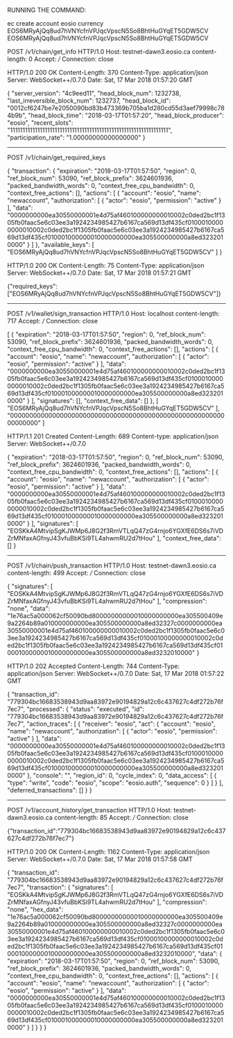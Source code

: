 RUNNING THE COMMAND:

ec create account eosio currency EOS6MRyAjQq8ud7hVNYcfnVPJqcVpscN5So8BhtHuGYqET5GDW5CV EOS6MRyAjQq8ud7hVNYcfnVPJqcVpscN5So8BhtHuGYqET5GDW5CV




POST /v1/chain/get_info HTTP/1.0
Host: testnet-dawn3.eosio.ca
content-length: 0
Accept: */*
Connection: close

HTTP/1.0 200 OK
Content-Length: 370
Content-Type: application/json
Server: WebSocket++/0.7.0
Date: Sat, 17 Mar 2018 01:57:20 GMT

{
  "server_version": "4c9eed11",
  "head_block_num": 1232738,
  "last_irreversible_block_num": 1232737,
  "head_block_id": "0012cf6247be7e2050090bd83b473369b705ba1d280cd55d3aef79998c784b9b",
  "head_block_time": "2018-03-17T01:57:20",
  "head_block_producer": "eosio",
  "recent_slots": "1111111111111111111111111111111111111111111111111111111111111111",
  "participation_rate": "1.00000000000000000"
}


----

POST /v1/chain/get_required_keys

{
  "transaction": {
    "expiration": "2018-03-17T01:57:50",
    "region": 0,
    "ref_block_num": 53090,
    "ref_block_prefix": 3624601936,
    "packed_bandwidth_words": 0,
    "context_free_cpu_bandwidth": 0,
    "context_free_actions": [],
    "actions": [
      {
        "account": "eosio",
        "name": "newaccount",
        "authorization": [
          {
            "actor": "eosio",
            "permission": "active"
          }
        ],
        "data": "0000000000ea30550000001e4d75af460100000000010002c0ded2bc1f1305fb0faac5e6c03ee3a1924234985427b6167ca569d13df435cf01000100000000010002c0ded2bc1f1305fb0faac5e6c03ee3a1924234985427b6167ca569d13df435cf010001000000010000000000ea305500000000a8ed3232010000"
      }
    ]
  },
  "available_keys": [
    "EOS6MRyAjQq8ud7hVNYcfnVPJqcVpscN5So8BhtHuGYqET5GDW5CV"
  ]
}

HTTP/1.0 200 OK
Content-Length: 75
Content-Type: application/json
Server: WebSocket++/0.7.0
Date: Sat, 17 Mar 2018 01:57:21 GMT

{"required_keys":["EOS6MRyAjQq8ud7hVNYcfnVPJqcVpscN5So8BhtHuGYqET5GDW5CV"]}

-------


POST /v1/wallet/sign_transaction HTTP/1.0
Host: localhost
content-length: 717
Accept: */*
Connection: close

[
  {
    "expiration": "2018-03-17T01:57:50",
    "region": 0,
    "ref_block_num": 53090,
    "ref_block_prefix": 3624601936,
    "packed_bandwidth_words": 0,
    "context_free_cpu_bandwidth": 0,
    "context_free_actions": [],
    "actions": [
      {
        "account": "eosio",
        "name": "newaccount",
        "authorization": [
          {
            "actor": "eosio",
            "permission": "active"
          }
        ],
        "data": "0000000000ea30550000001e4d75af460100000000010002c0ded2bc1f1305fb0faac5e6c03ee3a1924234985427b6167ca569d13df435cf01000100000000010002c0ded2bc1f1305fb0faac5e6c03ee3a1924234985427b6167ca569d13df435cf010001000000010000000000ea305500000000a8ed3232010000"
      }
    ],
    "signatures": [],
    "context_free_data": []
  },
  [
    "EOS6MRyAjQq8ud7hVNYcfnVPJqcVpscN5So8BhtHuGYqET5GDW5CV"
  ],
  "0000000000000000000000000000000000000000000000000000000000000000"
]

HTTP/1.1 201 Created
Content-Length: 689
Content-type: application/json
Server: WebSocket++/0.7.0

{
  "expiration": "2018-03-17T01:57:50",
  "region": 0,
  "ref_block_num": 53090,
  "ref_block_prefix": 3624601936,
  "packed_bandwidth_words": 0,
  "context_free_cpu_bandwidth": 0,
  "context_free_actions": [],
  "actions": [
    {
      "account": "eosio",
      "name": "newaccount",
      "authorization": [
        {
          "actor": "eosio",
          "permission": "active"
        }
      ],
      "data": "0000000000ea30550000001e4d75af460100000000010002c0ded2bc1f1305fb0faac5e6c03ee3a1924234985427b6167ca569d13df435cf01000100000000010002c0ded2bc1f1305fb0faac5e6c03ee3a1924234985427b6167ca569d13df435cf010001000000010000000000ea305500000000a8ed3232010000"
    }
  ],
  "signatures": [
    "EOSKkA4MtvipSgKJWMp6J8G2f3RmVTLqQ47zG4rnjo6YGXfE6DS6s7iVDZrMNfaxAGfnyJ43vfuBbKSi9TL4ahwmRU2d7tHou"
  ],
  "context_free_data": []
}


-----------------------------------

POST /v1/chain/push_transaction HTTP/1.0
Host: testnet-dawn3.eosio.ca
content-length: 499
Accept: */*
Connection: close

{
  "signatures": [
    "EOSKkA4MtvipSgKJWMp6J8G2f3RmVTLqQ47zG4rnjo6YGXfE6DS6s7iVDZrMNfaxAGfnyJ43vfuBbKSi9TL4ahwmRU2d7tHou"
  ],
  "compression": "none",
  "data": "1e76ac5a000062cf50090bd80000000000010000000000ea305500409e9a2264b89a010000000000ea305500000000a8ed32327c0000000000ea30550000001e4d75af460100000000010002c0ded2bc1f1305fb0faac5e6c03ee3a1924234985427b6167ca569d13df435cf01000100000000010002c0ded2bc1f1305fb0faac5e6c03ee3a1924234985427b6167ca569d13df435cf010001000000010000000000ea305500000000a8ed3232010000"
}

HTTP/1.0 202 Accepted
Content-Length: 744
Content-Type: application/json
Server: WebSocket++/0.7.0
Date: Sat, 17 Mar 2018 01:57:22 GMT

{
  "transaction_id": "779304bc16683538943d9aa83972e90194829a12c6c437627c4df272b76f7ec7",
  "processed": {
    "status": "executed",
    "id": "779304bc16683538943d9aa83972e90194829a12c6c437627c4df272b76f7ec7",
    "action_traces": [
      {
        "receiver": "eosio",
        "act": {
          "account": "eosio",
          "name": "newaccount",
          "authorization": [
            {
              "actor": "eosio",
              "permission": "active"
            }
          ],
          "data": "0000000000ea30550000001e4d75af460100000000010002c0ded2bc1f1305fb0faac5e6c03ee3a1924234985427b6167ca569d13df435cf01000100000000010002c0ded2bc1f1305fb0faac5e6c03ee3a1924234985427b6167ca569d13df435cf010001000000010000000000ea305500000000a8ed3232010000"
        },
        "console": "",
        "region_id": 0,
        "cycle_index": 0,
        "data_access": [
          {
            "type": "write",
            "code": "eosio",
            "scope": "eosio.auth",
            "sequence": 0
          }
        ]
      }
    ],
    "deferred_transactions": []
  }
}

-----


POST /v1/account_history/get_transaction HTTP/1.0
Host: testnet-dawn3.eosio.ca
content-length: 85
Accept: */*
Connection: close

{"transaction_id":"779304bc16683538943d9aa83972e90194829a12c6c437627c4df272b76f7ec7"}


HTTP/1.0 200 OK
Content-Length: 1162
Content-Type: application/json
Server: WebSocket++/0.7.0
Date: Sat, 17 Mar 2018 01:57:58 GMT

{
  "transaction_id": "779304bc16683538943d9aa83972e90194829a12c6c437627c4df272b76f7ec7",
  "transaction": {
    "signatures": [
      "EOSKkA4MtvipSgKJWMp6J8G2f3RmVTLqQ47zG4rnjo6YGXfE6DS6s7iVDZrMNfaxAGfnyJ43vfuBbKSi9TL4ahwmRU2d7tHou"
    ],
    "compression": "none",
    "hex_data": "1e76ac5a000062cf50090bd80000000000010000000000ea305500409e9a2264b89a010000000000ea305500000000a8ed32327c0000000000ea30550000001e4d75af460100000000010002c0ded2bc1f1305fb0faac5e6c03ee3a1924234985427b6167ca569d13df435cf01000100000000010002c0ded2bc1f1305fb0faac5e6c03ee3a1924234985427b6167ca569d13df435cf010001000000010000000000ea305500000000a8ed3232010000",
    "data": {
      "expiration": "2018-03-17T01:57:50",
      "region": 0,
      "ref_block_num": 53090,
      "ref_block_prefix": 3624601936,
      "packed_bandwidth_words": 0,
      "context_free_cpu_bandwidth": 0,
      "context_free_actions": [],
      "actions": [
        {
          "account": "eosio",
          "name": "newaccount",
          "authorization": [
            {
              "actor": "eosio",
              "permission": "active"
            }
          ],
          "data": "0000000000ea30550000001e4d75af460100000000010002c0ded2bc1f1305fb0faac5e6c03ee3a1924234985427b6167ca569d13df435cf01000100000000010002c0ded2bc1f1305fb0faac5e6c03ee3a1924234985427b6167ca569d13df435cf010001000000010000000000ea305500000000a8ed3232010000"
        }
      ]
    }
  }
}

